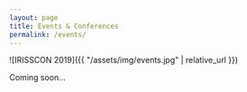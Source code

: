 ```yaml
---
layout: page
title: Events & Conferences
permalink: /events/
---
```


![IRISSCON 2019]({{ "/assets/img/events.jpg" | relative_url }})

Coming soon...
